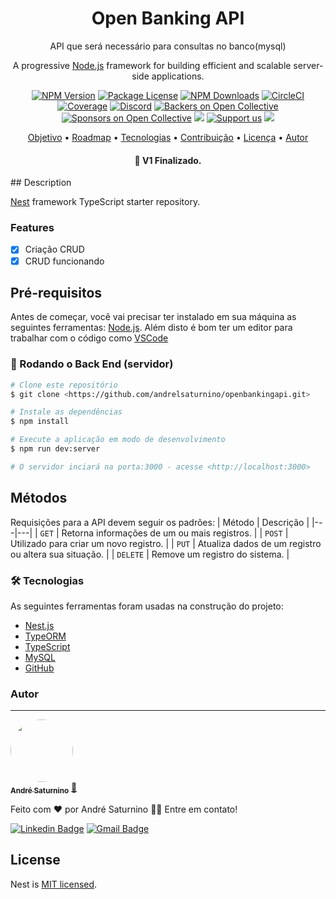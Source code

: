 <h1 align="center">Open Banking API</h1>

<p align="center">API que será necessário para consultas no banco(mysql)</p>

  <p align="center">A progressive <a href="http://nodejs.org" target="_blank">Node.js</a> framework for building efficient and scalable server-side applications.</p>
    <p align="center">
<a href="https://www.npmjs.com/~nestjscore" target="_blank"><img src="https://img.shields.io/npm/v/@nestjs/core.svg" alt="NPM Version" /></a>
<a href="https://www.npmjs.com/~nestjscore" target="_blank"><img src="https://img.shields.io/npm/l/@nestjs/core.svg" alt="Package License" /></a>
<a href="https://www.npmjs.com/~nestjscore" target="_blank"><img src="https://img.shields.io/npm/dm/@nestjs/common.svg" alt="NPM Downloads" /></a>
<a href="https://circleci.com/gh/nestjs/nest" target="_blank"><img src="https://img.shields.io/circleci/build/github/nestjs/nest/master" alt="CircleCI" /></a>
<a href="https://coveralls.io/github/nestjs/nest?branch=master" target="_blank"><img src="https://coveralls.io/repos/github/nestjs/nest/badge.svg?branch=master#9" alt="Coverage" /></a>
<a href="https://discord.gg/G7Qnnhy" target="_blank"><img src="https://img.shields.io/badge/discord-online-brightgreen.svg" alt="Discord"/></a>
<a href="https://opencollective.com/nest#backer" target="_blank"><img src="https://opencollective.com/nest/backers/badge.svg" alt="Backers on Open Collective" /></a>
<a href="https://opencollective.com/nest#sponsor" target="_blank"><img src="https://opencollective.com/nest/sponsors/badge.svg" alt="Sponsors on Open Collective" /></a>
  <a href="https://paypal.me/kamilmysliwiec" target="_blank"><img src="https://img.shields.io/badge/Donate-PayPal-ff3f59.svg"/></a>
    <a href="https://opencollective.com/nest#sponsor"  target="_blank"><img src="https://img.shields.io/badge/Support%20us-Open%20Collective-41B883.svg" alt="Support us"></a>
  <a href="https://img.shields.io/github/commit-activity/m/andrelsaturnino/openbankingapi" target="_blank"><img src="https://img.shields.io/github/commit-activity/m/andrelsaturnino/openbankingapi"></a>
</p>
  <!--[![Backers on Open Collective](https://opencollective.com/nest/backers/badge.svg)](https://opencollective.com/nest#backer)
  [![Sponsors on Open Collective](https://opencollective.com/nest/sponsors/badge.svg)](https://opencollective.com/nest#sponsor)-->

<p align="center">
 <a href="#objetivo">Objetivo</a> •
 <a href="#roadmap">Roadmap</a> • 
 <a href="#tecnologias">Tecnologias</a> • 
 <a href="#contribuicao">Contribuição</a> • 
 <a href="#licenc-a">Licença</a> • 
 <a href="#autor">Autor</a>
</p>

<h4 align="center"> 
	  🚀 V1 Finalizado.  
</h4>
## Description

[Nest](https://github.com/nestjs/nest) framework TypeScript starter repository.

### Features

- [x] Criação CRUD
- [x] CRUD funcionando

## Pré-requisitos

Antes de começar, você vai precisar ter instalado em sua máquina as seguintes ferramentas:
[Node.js](https://nodejs.org/en/).
Além disto é bom ter um editor para trabalhar com o código como [VSCode](https://code.visualstudio.com/)

### 🎲 Rodando o Back End (servidor)

```bash
# Clone este repositório
$ git clone <https://github.com/andrelsaturnino/openbankingapi.git>

# Instale as dependências
$ npm install

# Execute a aplicação em modo de desenvolvimento
$ npm run dev:server

# O servidor inciará na porta:3000 - acesse <http://localhost:3000>
```

## Métodos

Requisições para a API devem seguir os padrões:
| Método | Descrição |
|---|---|
| `GET` | Retorna informações de um ou mais registros. |
| `POST` | Utilizado para criar um novo registro. |
| `PUT` | Atualiza dados de um registro ou altera sua situação. |
| `DELETE` | Remove um registro do sistema. |

### 🛠 Tecnologias

As seguintes ferramentas foram usadas na construção do projeto:

- [Nest.js](https://nestjs.com/)
- [TypeORM](https://typeorm.io/)
- [TypeScript](https://www.typescriptlang.org/)
- [MySQL](https://www.mysql.com/)
- [GitHub](https://github.com/)

### Autor

---

<a href="https://github.com/andrelsaturnino">
 <img style="border-radius: 50%;" src="https://media-exp1.licdn.com/dms/image/C4D03AQG2JcHXmA_Yew/profile-displayphoto-shrink_800_800/0/1539454367240?e=1659571200&v=beta&t=CezxnJA2QdOnrsLFmIHZafm5h1LPYpZnWX0jIMtQGHY" width="100px;" alt=""/>
 <br />
 <sub><b>André Saturnino</b></sub></a> <a href="https://github.com/andrelsaturnino" title="Rocketseat">🚀</a>

Feito com ❤️ por André Saturnino 👋🏽 Entre em contato!

[![Linkedin Badge](https://img.shields.io/badge/-Andresaturnino-blue?style=flat-square&logo=Linkedin&logoColor=white&link=https:https://www.linkedin.com/in/andresaturnino//)](https://www.linkedin.com/in/andresaturnino/)
[![Gmail Badge](https://img.shields.io/badge/-andre.l.saturnino@hotmail.com-c14438?style=flat-square&logo=Hotmail&logoColor=white&link=mailto:andre.l.saturnino@hotmail.com)](mailto:andre.l.saturnino@hotmail.com)

## License

Nest is [MIT licensed](LICENSE).

```

```
